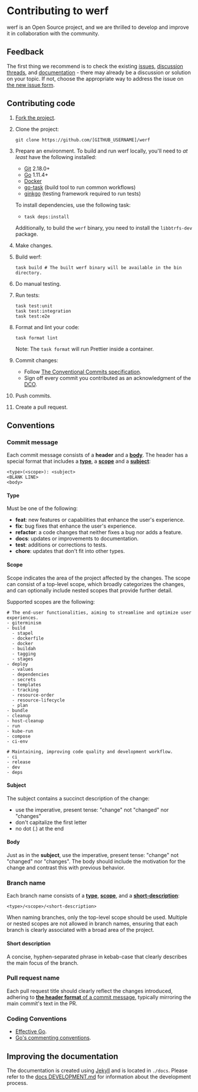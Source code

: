 # Contributing to werf

werf is an Open Source project, and we are thrilled to develop and improve it in collaboration with the community.

## Feedback

The first thing we recommend is to check the existing [issues](https://github.com/werf/werf/issues), [discussion threads](https://github.com/werf/werf/discussions), and [documentation](https://werf.io/docs/v2/) - there may already be a discussion or solution on your topic. If not, choose the appropriate way to address the issue on [the new issue form](https://github.com/werf/werf/issues/new/choose).

## Contributing code

1. [Fork the project](https://github.com/werf/werf/fork).
2. Clone the project:

   ```shell
   git clone https://github.com/[GITHUB_USERNAME]/werf
   ```

3. Prepare an environment. To build and run werf locally, you'll need to _at least_ have the following installed:

   - [Git](https://git-scm.com/book/en/v2/Getting-Started-Installing-Git) 2.18.0+
   - [Go](https://golang.org/doc/install) 1.11.4+
   - [Docker](https://docs.docker.com/get-docker/)
   - [go-task](https://taskfile.dev/installation/) (build tool to run common workflows)
   - [ginkgo](https://onsi.github.io/ginkgo/#installing-ginkgo) (testing framework required to run tests)

   To install dependencies, use the following task:

   - `task deps:install`

   Additionally, to build the `werf` binary, you need to install the `libbtrfs-dev` package.

4. Make changes.
5. Build werf:

   ```shell
   task build # The built werf binary will be available in the bin directory.
   ```

6. Do manual testing.
7. Run tests:

   ```shell
   task test:unit
   task test:integration
   task test:e2e
   ```

8. Format and lint your code:

   ```shell
   task format lint
   ```

   Note: The `task format` will run Prettier inside a container.

9. Commit changes:

   - Follow [The Conventional Commits specification](https://www.conventionalcommits.org/en/v1.0.0/).
   - Sign off every commit you contributed as an acknowledgment of the [DCO](https://developercertificate.org/).

10. Push commits.
11. Create a pull request.

## Conventions

### Commit message

Each commit message consists of a **header** and a [**body**](#body). The header has a special format that includes a [**type**](#type), a [**scope**](#scope) and a [**subject**](#subject):

```
<type>(<scope>): <subject>
<BLANK LINE>
<body>
```

#### Type

Must be one of the following:

- **feat**: new features or capabilities that enhance the user's experience.
- **fix**: bug fixes that enhance the user's experience.
- **refactor**: a code changes that neither fixes a bug nor adds a feature.
- **docs**: updates or improvements to documentation.
- **test**: additions or corrections to tests.
- **chore**: updates that don't fit into other types.

#### Scope

Scope indicates the area of the project affected by the changes. The scope can consist of a top-level scope, which broadly categorizes the changes, and can optionally include nested scopes that provide further detail.

Supported scopes are the following:

```
# The end-user functionalities, aiming to streamline and optimize user experiences.
- giterminism
- build
  - stapel
  - dockerfile
  - docker
  - buildah
  - tagging
  - stages
- deploy
  - values
  - dependencies
  - secrets
  - templates
  - tracking
  - resource-order
  - resource-lifecycle
  - plan
- bundle
- cleanup
- host-cleanup
- run
- kube-run
- compose
- ci-env

# Maintaining, improving code quality and development workflow.
- ci
- release
- dev
- deps
```

#### Subject

The subject contains a succinct description of the change:

- use the imperative, present tense: "change" not "changed" nor "changes"
- don't capitalize the first letter
- no dot (.) at the end

#### Body

Just as in the **subject**, use the imperative, present tense: "change" not "changed" nor "changes".
The body should include the motivation for the change and contrast this with previous behavior.

### Branch name

Each branch name consists of a [**type**](#type), [**scope**](#scope), and a [**short-description**](#short-description):

```
<type>/<scope>/<short-description>
```

When naming branches, only the top-level scope should be used. Multiple or nested scopes are not allowed in branch names, ensuring that each branch is clearly associated with a broad area of the project.

#### Short description

A concise, hyphen-separated phrase in kebab-case that clearly describes the main focus of the branch.

### Pull request name

Each pull request title should clearly reflect the changes introduced, adhering to [**the header format** of a commit message](#commit-message), typically mirroring the main commit's text in the PR.

### Coding Conventions

- [Effective Go](https://golang.org/doc/effective_go.html).
- [Go's commenting conventions](http://blog.golang.org/godoc-documenting-go-code).

## Improving the documentation

The documentation is created using [Jekyll](https://jekyllrb.com/) and is located in `./docs`. Please refer to the [docs DEVELOPMENT.md](./docs/DEVELOPMENT.md) for information about the development process.
